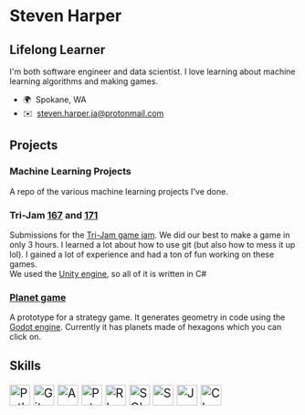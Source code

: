 Steven Harper
==============================
Lifelong Learner
----------------
I'm both software engineer and data scientist. I love learning about machine learning algorithms and making games. 
* 🌍  Spokane, WA
* ✉️  [steven.harper.ja@protonmail.com](mailto:steven.harper.ja@protonmail.com)

## Projects
### Machine Learning Projects
A repo of the various machine learning projects I've done.

### Tri-Jam [167](https://github.com/EagleJammers/Trijam167) and [171](https://github.com/EagleJammers/Trijam171)
Submissions for the [Tri-Jam game jam](https://trijam.itch.io/). We did our best to make a game in only 3 hours. I learned a lot about how to use git (but also how to mess it up lol). I gained a lot of experience and had a ton of fun working on these games.  
We used the [Unity engine](https://unity.com/), so all of it is written in C#
### [Planet game](https://github.com/stevenharperja/Planets-Game)
A prototype for a strategy game. It generates geometry in code using the [Godot engine](https://godotengine.org/). Currently it has planets made of hexagons which you can click on. 

## Skills


<p align="left" style="font-size:1.5em;vertical-align:text-top;" >
  <a href="https://www.python.org/" target="_blank" rel="noreferrer"><img src="https://raw.githubusercontent.com/danielcranney/readme-generator/main/public/icons/skills/python-colored.svg" width="36" height="36" alt="Python" /></a>
  <a href="https://git-scm.com/" target="_blank" rel="noreferrer"><img src="https://raw.githubusercontent.com/danielcranney/readme-generator/main/public/icons/skills/git-colored.svg" width="36" height="36" alt="Git" /></a>
  <a href="https://aws.amazon.com" target="_blank" rel="noreferrer"><img src="https://raw.githubusercontent.com/danielcranney/readme-generator/main/public/icons/skills/aws.svg" width="36" height="36" alt="Amazon Web Services" /></a>
  <a href="https://pytorch.org/" target="_blank" rel="noreferrer"><img src="https://jeancochrane.com/static/images/blog/pytorch-functional-api/pytorch-logo.png" width="36" height="36" alt="Pytorch" /></a>
  <a href="https://www.r-project.org/" target="_blank" rel="noreferrer"><img src="https://www.r-project.org/Rlogo.png" width="36" height="36" alt="R language" /></a>
  <a href="https://www.mysql.com/" target="_blank" rel="noreferrer"><img src="https://cursosdedesarrollo.com/wp-content/uploads/2019/08/Mysql-dolphin-square.svg.png" width="36" height="36" alt="SQL" /></a>
  <a href="https://spark.apache.org/" target="_blank" rel="noreferrer"><img src="https://spark.apache.org/images/spark-logo-rev.svg" width="36" height="36" alt="Spark" /></a>
  <!-- <a href="https://www.linux.org" target="_blank" rel="noreferrer"><img src="https://raw.githubusercontent.com/danielcranney/readme-generator/main/public/icons/skills/linux-colored.svg" width="36" height="36" alt="Linux" />Linux</a> -->
  <a href="https://www.oracle.com/java/" target="_blank" rel="noreferrer"><img src="https://raw.githubusercontent.com/danielcranney/readme-generator/main/public/icons/skills/java-colored.svg" width="36" height="36" alt="Java" /></a>
  <a href="https://en.wikipedia.org/wiki/C_(programming_language)" target="_blank" rel="noreferrer"><img src="https://upload.wikimedia.org/wikipedia/commons/thumb/1/18/C_Programming_Language.svg/570px-C_Programming_Language.svg.png?20201031132917" width="36" height="36" alt="C language" /></a>
</p>
